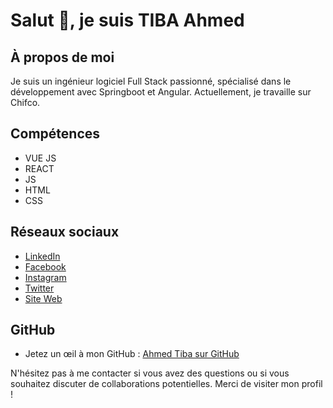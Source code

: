 # Salut 👋, je suis TIBA Ahmed

## À propos de moi
Je suis un ingénieur logiciel Full Stack passionné, spécialisé dans le développement avec Springboot et Angular. Actuellement, je travaille sur Chifco.

## Compétences
- VUE JS
- REACT
- JS
- HTML
- CSS

## Réseaux sociaux
- [LinkedIn](https://www.linkedin.com/in/ahmed.tiba/)
- [Facebook](https://www.facebook.com/ahmed.tiba)
- [Instagram](https://www.instagram.com/ahmed.tiba/)
- [Twitter](https://twitter.com/ahmed.tiba)
- [Site Web](ahmedtiba1993.github.io)

## GitHub
- Jetez un œil à mon GitHub : [Ahmed Tiba sur GitHub](https://github.com/ahmedtiba1993)

N'hésitez pas à me contacter si vous avez des questions ou si vous souhaitez discuter de collaborations potentielles. Merci de visiter mon profil !
